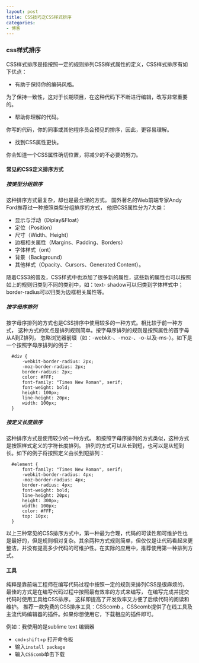 ```yaml
---
layout: post
title: CSS技巧之CSS样式排序
categories:
- 博客
---
```


### css样式排序

CSS样式排序是指按照一定的规则排列CSS样式属性的定义，CSS样式排序有如下优点：

+ 有助于保持你的编码风格。

为了保持一致性，这对于长期项目，在这种代码下不断进行编辑，改写非常重要的。

+ 帮助你理解的代码。

你写的代码，你的同事或其他程序员会预见的排序，因此，更容易理解。

+ 找到CSS属性更快。

你会知道一个CSS属性确切位置，将减少的不必要的努力。

#### 常见的CSS定义排序方式

##### 按类型分组排序

这种排序方式最复杂，却也是最合理的方式。
国外著名的Web前端专家Andy Ford推荐过一种按照类型分组排序的方式，
他把CSS属性分为7大类：

+ 显示与浮动（Diplay&Float）
+ 定位（Position）
+ 尺寸（Width、Height）
+ 边框相关属性（Margins、Padding、Borders）
+ 字体样式（ont）
+ 背景（Background）
+ 其他样式（Opacity、Cursors、Generated Content）。

随着CSS3的普及，CSS样式中也添加了很多新的属性，这些新的属性也可以按照如上的规则归类到不同的类别中，如：text- shadow可以归类到字体样式中；border-radius可以归类为边框相关属性等。

##### 按字母序排列

按字母序排列的方式也是CSS排序中使用较多的一种方式。相比较于前一种方式，
这种方式的优点是排列规则简单。按字母序排列的规则是按照属性的首字母从A到Z排列，
忽略浏览器前缀（如：-webkit-、-moz-、-o-以及-ms-）。如下是一个按照字母序排列的例子：

      #div {
          -webkit-border-radius: 2px;
          -moz-border-radius: 2px;
          border-radius: 2px;
          color: #FFF;  
          font-family: "Times New Roman", serif;  
          font-weight: bold;  
          height: 100px;  
          line-height: 20px;  
          width: 100px;  
      }

##### 按定义长度排序
这种排序方式是使用较少的一种方式。
和按照字母序排列的方式类似，这种方式是按照样式定义的字符长度排列。
排列的方式可以从长到短，也可以是从短到长。如下的例子将按照定义由长到短排列：

      #element {
          font-family: "Times New Roman", serif;  
          -webkit-border-radius: 4px;
          -moz-border-radius: 4px;
          border-radius: 4px;
          font-weight: bold;  
          line-height: 20px;  
          height: 300px;  
          width: 100px;  
          color: #FFF;  
          top: 10px;  
      }

以上三种常见的CSS排序方式中，第一种最为合理，代码的可读性和可维护性也是最好的，但是规则相对复杂。其余两种方式规则简单，但仅仅是让代码看起来更整洁，并没有提高多少代码的可维护性。在实际的应用中，推荐使用第一种排列方式。

#### 工具

纯粹是靠前端工程师在编写代码过程中按照一定的规则来排列CSS是很麻烦的，
最佳的方式是在编写代码过程中按照最有效率的方式来编写，
在编写完成并提交代码时使用工具给CSS排序。
这样即提高了开发效率又方便了后续代码的阅读和维护。
推荐一款免费的CSS排序工具：CSScomb 。CSScomb提供了在线工具及主流代码编辑器的插件。如果你想使用它，下载相应的插件即可。

例如：我使用的是sublime text 编辑器

+ `cmd`+`shift`+`p` 打开命令板
+ 输入`install package`
+ 输入`CSScomb`单击下载
